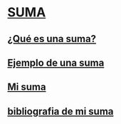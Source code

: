 # [**SUMA**](https://github.com/Fcerey/suma/blob/main/index.md#suma)

## [¿Qué es una suma?](https://github.com/Fcerey/suma/blob/main/index.md#definici%C3%B3n)
## [Ejemplo de una suma](https://github.com/Fcerey/suma/blob/main/index.md#ejemplo)

## [Mi suma](https://github.com/Fcerey/suma/blob/main/Suma.md#mi-suma)
## [bibliografia de mi suma](https://github.com/Fcerey/suma/blob/main/Suma.md#bibliograf%C3%ADa) 
